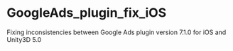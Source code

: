 # GoogleAds_plugin_fix_iOS
Fixing inconsistencies between Google Ads plugin version 7.1.0 for iOS and Unity3D 5.0
